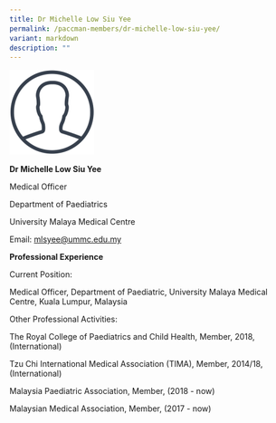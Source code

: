 ```yaml
---
title: Dr Michelle Low Siu Yee
permalink: /paccman-members/dr-michelle-low-siu-yee/
variant: markdown
description: ""
---
```

<img src="/images/PACCMAN%20Pediatric%20Acute/Members/Photo_Thumb_150x150.png" style="width:150px">

**Dr Michelle Low Siu Yee**

Medical Officer

Department of Paediatrics

University Malaya Medical Centre

Email:&nbsp;[mlsyee@ummc.edu.my](mailto:mlsyee@ummc.edu.my)&nbsp;&nbsp;&nbsp;&nbsp;&nbsp;&nbsp;

**Professional Experience**

Current Position:

Medical Officer, Department of Paediatric, University Malaya Medical Centre, Kuala Lumpur, Malaysia

Other Professional Activities:

The Royal College of Paediatrics and Child Health, Member, 2018, (International)&nbsp;&nbsp;&nbsp;&nbsp;&nbsp;&nbsp;&nbsp;&nbsp;&nbsp;&nbsp;&nbsp;&nbsp;&nbsp;&nbsp;&nbsp;&nbsp;&nbsp;&nbsp;&nbsp;&nbsp;&nbsp;&nbsp;&nbsp;&nbsp;&nbsp;&nbsp;&nbsp;&nbsp;&nbsp;&nbsp;

Tzu Chi International Medical Association (TIMA), Member, 2014/18, (International)&nbsp;&nbsp;&nbsp;&nbsp;&nbsp;&nbsp;&nbsp;&nbsp;&nbsp;&nbsp;&nbsp;&nbsp;&nbsp;&nbsp;&nbsp;&nbsp;&nbsp;&nbsp;&nbsp;&nbsp;&nbsp;&nbsp;&nbsp;

Malaysia Paediatric Association, Member, (2018 - now)

Malaysian Medical Association, Member, (2017 - now)